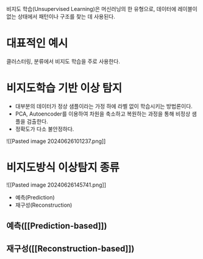 
비지도 학습(Unsupervised Learning)은 머신러닝의 한 유형으로, 데이터에 레이블이 없는 상태에서 패턴이나 구조를 찾는 데 사용된다.

# 대표적인 예시

클러스터링, 분류에서 비지도 학습을 주로 사용한다.

# 비지도학습 기반 이상 탐지

- 대부분의 데이터가 정상 샘플이라는 가정 하에 라벨 없이 학습시키는 방법론이다.
- PCA, Autoencoder를 이용하여 차원을 축소하고 복원하는 과정을 통해 비정상 샘플을 검출한다.
- 정확도가 다소 불안정하다.

![[Pasted image 20240626101237.png]]

# 비지도방식 이상탐지 종류

![[Pasted image 20240626145741.png]]

- 예측(Prediction)
- 재구성(Reconstruction)

## 예측([[Prediction-based]])

## 재구성([[Reconstruction-based]])

